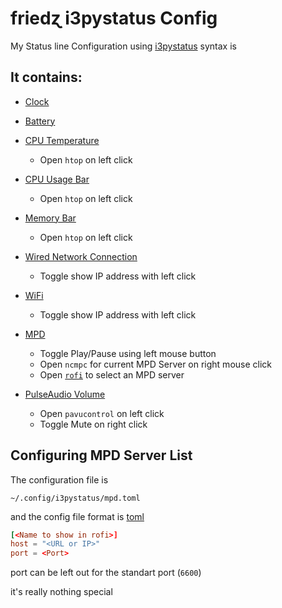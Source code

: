 
# friedɀ i3pystatus Config

My Status line Configuration using [i3pystatus](https://github.com/enkore/i3pystatus) syntax is


## It contains:

+ [Clock](https://i3pystatus.readthedocs.io/en/latest/i3pystatus.html#module-i3pystatus.clock)
+ [Battery](https://i3pystatus.readthedocs.io/en/latest/i3pystatus.html#module-i3pystatus.battery)
+ [CPU Temperature](https://i3pystatus.readthedocs.io/en/latest/i3pystatus.html#module-i3pystatus.temp)
  + Open `htop` on left click

+ [CPU Usage Bar](https://i3pystatus.readthedocs.io/en/latest/i3pystatus.html#module-i3pystatus.cpu_usage_bar)
  + Open `htop` on left click

+ [Memory Bar](https://i3pystatus.readthedocs.io/en/latest/i3pystatus.html#module-i3pystatus.mem_ba)
  + Open `htop` on left click

+ [Wired Network Connection](https://i3pystatus.readthedocs.io/en/latest/i3pystatus.html#module-i3pystatus.network)
  + Toggle show IP address with left click

+ [WiFi](https://i3pystatus.readthedocs.io/en/latest/i3pystatus.html#module-i3pystatus.network)
  + Toggle show IP address with left click

+ [MPD](https://i3pystatus.readthedocs.io/en/latest/i3pystatus.html#module-i3pystatus.mpd)
  + Toggle Play/Pause using left mouse button
  + Open `ncmpc` for current MPD Server on right mouse click
  + Open [`rofi`](https://davedavenport.github.io/rofi/) to select an MPD server

+ [PulseAudio Volume](https://i3pystatus.readthedocs.io/en/latest/i3pystatus.html#module-i3pystatus.pulseaudio)
	+ Open `pavucontrol` on left click
	+ Toggle Mute on right click


## Configuring MPD Server List

The configuration file is

```shell
~/.config/i3pystatus/mpd.toml
```

and the config file format is [toml](https://github.com/toml-lang/toml)

```toml
[<Name to show in rofi>]
host = "<URL or IP>"
port = <Port>
```
port can be left out for the standart port (`6600`)

it's really nothing special
